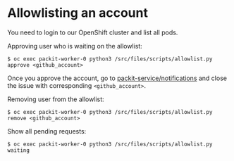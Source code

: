 # Allowlisting an account

You need to login to our OpenShift cluster and list all pods.

Approving user who is waiting on the allowlist:

```
$ oc exec packit-worker-0 python3 /src/files/scripts/allowlist.py approve <github_account>
```

Once you approve the account, go to [packit-service/notifications](https://github.com/packit/notifications/issues) and close the issue with corresponding `<github_account>`.

Removing user from the allowlist:

```
$ oc exec packit-worker-0 python3 /src/files/scripts/allowlist.py remove <github_account>
```

Show all pending requests:

```
$ oc exec packit-worker-0 python3 /src/files/scripts/allowlist.py waiting
```

